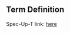 ## Term Definition

Spec-Up-T link: <a href='https://weboftrust.github.io/WOT-terms/docs/glossary/IANA'>here</a>
